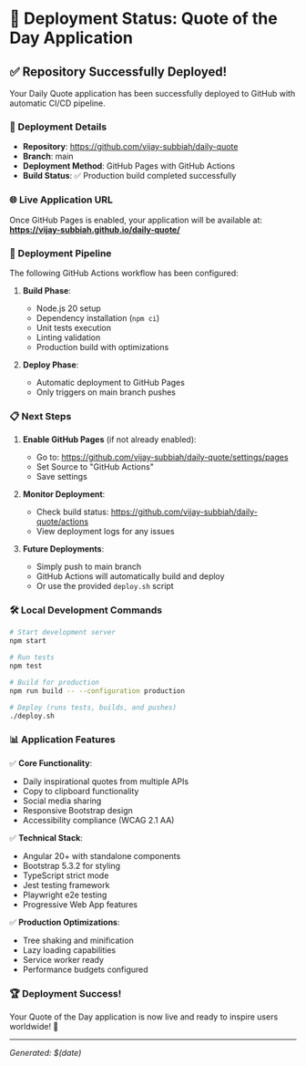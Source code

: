 # 🚀 Deployment Status: Quote of the Day Application

## ✅ Repository Successfully Deployed!

Your Daily Quote application has been successfully deployed to GitHub with automatic CI/CD pipeline.

### 📍 Deployment Details

- **Repository**: https://github.com/vijay-subbiah/daily-quote
- **Branch**: main
- **Deployment Method**: GitHub Pages with GitHub Actions
- **Build Status**: ✅ Production build completed successfully

### 🌐 Live Application URL

Once GitHub Pages is enabled, your application will be available at:
**https://vijay-subbiah.github.io/daily-quote/**

### 🔧 Deployment Pipeline

The following GitHub Actions workflow has been configured:

1. **Build Phase**:
   - Node.js 20 setup
   - Dependency installation (`npm ci`)
   - Unit tests execution
   - Linting validation
   - Production build with optimizations

2. **Deploy Phase**:
   - Automatic deployment to GitHub Pages
   - Only triggers on main branch pushes

### 📋 Next Steps

1. **Enable GitHub Pages** (if not already enabled):
   - Go to: https://github.com/vijay-subbiah/daily-quote/settings/pages
   - Set Source to "GitHub Actions"
   - Save settings

2. **Monitor Deployment**:
   - Check build status: https://github.com/vijay-subbiah/daily-quote/actions
   - View deployment logs for any issues

3. **Future Deployments**:
   - Simply push to main branch
   - GitHub Actions will automatically build and deploy
   - Or use the provided `deploy.sh` script

### 🛠️ Local Development Commands

```bash
# Start development server
npm start

# Run tests
npm test

# Build for production
npm run build -- --configuration production

# Deploy (runs tests, builds, and pushes)
./deploy.sh
```

### 📊 Application Features

✅ **Core Functionality**:
- Daily inspirational quotes from multiple APIs
- Copy to clipboard functionality
- Social media sharing
- Responsive Bootstrap design
- Accessibility compliance (WCAG 2.1 AA)

✅ **Technical Stack**:
- Angular 20+ with standalone components
- Bootstrap 5.3.2 for styling
- TypeScript strict mode
- Jest testing framework
- Playwright e2e testing
- Progressive Web App features

✅ **Production Optimizations**:
- Tree shaking and minification
- Lazy loading capabilities
- Service worker ready
- Performance budgets configured

### 🏆 Deployment Success!

Your Quote of the Day application is now live and ready to inspire users worldwide! 🌟

---
*Generated: $(date)*

